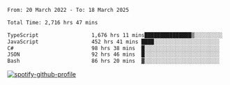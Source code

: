 <!--START_SECTION:waka-->

```txt
From: 20 March 2022 - To: 18 March 2025

Total Time: 2,716 hrs 47 mins

TypeScript                 1,676 hrs 11 mins███████████████▒░░░░░░░░░   61.70 %
JavaScript                 452 hrs 41 mins ████░░░░░░░░░░░░░░░░░░░░░   16.66 %
C#                         98 hrs 38 mins  █░░░░░░░░░░░░░░░░░░░░░░░░   03.63 %
JSON                       92 hrs 46 mins  █░░░░░░░░░░░░░░░░░░░░░░░░   03.41 %
Bash                       86 hrs 20 mins  ▓░░░░░░░░░░░░░░░░░░░░░░░░   03.18 %
```

<!--END_SECTION:waka-->
[![spotify-github-profile](https://spotify-github-profile.vercel.app/api/view?uid=c00zprrvy9xiloa9qnco3hmng&cover_image=true&theme=novatorem&show_offline=false&background_color=121212&bar_color=53b14f&bar_color_cover=false)](https://spotify-github-profile.vercel.app/api/view?uid=c00zprrvy9xiloa9qnco3hmng&redirect=true)



